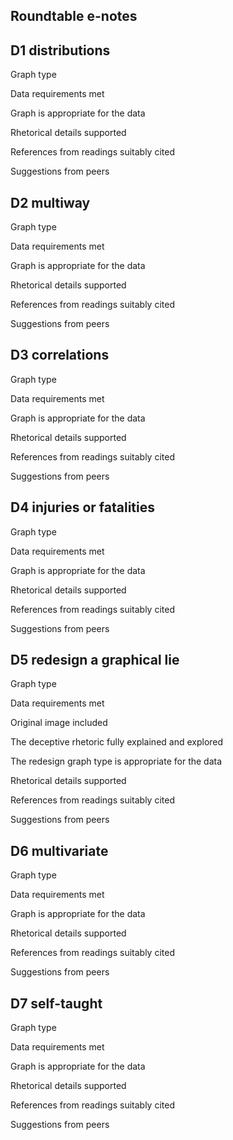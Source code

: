 
## Roundtable e-notes

## D1 distributions

Graph type

Data requirements met

Graph is appropriate for the data

Rhetorical details supported

References from readings suitably cited

Suggestions from peers

## D2 multiway

Graph type

Data requirements met

Graph is appropriate for the data

Rhetorical details supported

References from readings suitably cited

Suggestions from peers

## D3 correlations

Graph type

Data requirements met

Graph is appropriate for the data

Rhetorical details supported

References from readings suitably cited

Suggestions from peers

## D4 injuries or fatalities

Graph type

Data requirements met

Graph is appropriate for the data

Rhetorical details supported

References from readings suitably cited

Suggestions from peers

## D5 redesign a graphical lie

Graph type

Data requirements met

Original image included

The deceptive rhetoric fully explained and explored

The redesign graph type is appropriate for the data

Rhetorical details supported

References from readings suitably cited

Suggestions from peers

## D6 multivariate

Graph type

Data requirements met

Graph is appropriate for the data

Rhetorical details supported

References from readings suitably cited

Suggestions from peers

## D7 self-taught

Graph type

Data requirements met

Graph is appropriate for the data

Rhetorical details supported

References from readings suitably cited

Suggestions from peers
